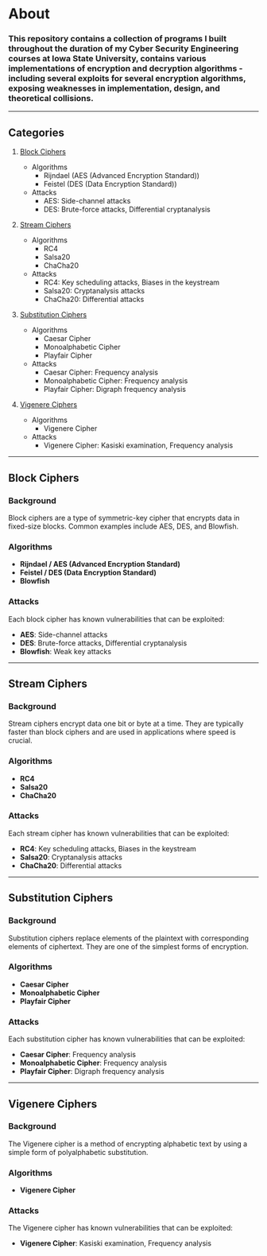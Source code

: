 # About
### This repository contains a collection of programs I built throughout the duration of my Cyber Security Engineering courses at Iowa State University, contains various implementations of encryption and decryption algorithms - including several exploits for several encryption algorithms, exposing weaknesses in implementation, design, and theoretical collisions. 
---
## Categories

1. [Block Ciphers](https://github.com/jcgarcii/Cryptography-Algorithms/tree/main?tab=readme-ov-file#block-ciphers)
   - Algorithms
     - Rijndael (AES (Advanced Encryption Standard))
     - Feistel (DES (Data Encryption Standard))
   - Attacks
     - AES: Side-channel attacks
     - DES: Brute-force attacks, Differential cryptanalysis

2. [Stream Ciphers](https://github.com/jcgarcii/Cryptography-Algorithms/tree/main?tab=readme-ov-file#steam-ciphers)
   - Algorithms
     - RC4
     - Salsa20
     - ChaCha20
   - Attacks
     - RC4: Key scheduling attacks, Biases in the keystream
     - Salsa20: Cryptanalysis attacks
     - ChaCha20: Differential attacks

3. [Substitution Ciphers](https://github.com/jcgarcii/Cryptography-Algorithms/tree/main?tab=readme-ov-file#substitution-ciphers)
   - Algorithms
     - Caesar Cipher
     - Monoalphabetic Cipher
     - Playfair Cipher
   - Attacks
     - Caesar Cipher: Frequency analysis
     - Monoalphabetic Cipher: Frequency analysis
     - Playfair Cipher: Digraph frequency analysis

4. [Vigenere Ciphers](https://github.com/jcgarcii/Cryptography-Algorithms/tree/main?tab=readme-ov-file#vigenere-ciphers)
   - Algorithms
     - Vigenere Cipher
   - Attacks
     - Vigenere Cipher: Kasiski examination, Frequency analysis
---
## Block Ciphers

### Background
Block ciphers are a type of symmetric-key cipher that encrypts data in fixed-size blocks. Common examples include AES, DES, and Blowfish.

### Algorithms
- **Rijndael / AES (Advanced Encryption Standard)**
- **Feistel / DES (Data Encryption Standard)**
- **Blowfish**

### Attacks
Each block cipher has known vulnerabilities that can be exploited:
- **AES**: Side-channel attacks
- **DES**: Brute-force attacks, Differential cryptanalysis
- **Blowfish**: Weak key attacks

---
## Stream Ciphers

### Background
Stream ciphers encrypt data one bit or byte at a time. They are typically faster than block ciphers and are used in applications where speed is crucial.

### Algorithms
- **RC4**
- **Salsa20**
- **ChaCha20**

### Attacks
Each stream cipher has known vulnerabilities that can be exploited:
- **RC4**: Key scheduling attacks, Biases in the keystream
- **Salsa20**: Cryptanalysis attacks
- **ChaCha20**: Differential attacks


---
## Substitution Ciphers

### Background
Substitution ciphers replace elements of the plaintext with corresponding elements of ciphertext. They are one of the simplest forms of encryption.

### Algorithms
- **Caesar Cipher**
- **Monoalphabetic Cipher**
- **Playfair Cipher**

### Attacks
Each substitution cipher has known vulnerabilities that can be exploited:
- **Caesar Cipher**: Frequency analysis
- **Monoalphabetic Cipher**: Frequency analysis
- **Playfair Cipher**: Digraph frequency analysis

---
## Vigenere Ciphers

### Background
The Vigenere cipher is a method of encrypting alphabetic text by using a simple form of polyalphabetic substitution.

### Algorithms
- **Vigenere Cipher**

### Attacks
The Vigenere cipher has known vulnerabilities that can be exploited:
- **Vigenere Cipher**: Kasiski examination, Frequency analysis

